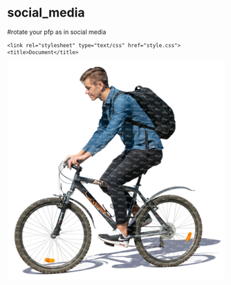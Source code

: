 # social_media
#rotate your pfp as in social media 
<!doctype html>
<html lang="en">
<head>
    <meta charset="UTF-8">
    <meta name="viewport"
          content="width=device-width, user-scalable=no, initial-scale=1.0, maximum-scale=1.0, minimum-scale=1.0">
    <meta http-equiv="X-UA-Compatible" content="ie=edge">

    <link rel="stylesheet" type="text/css" href="style.css">
    <title>Document</title>
    
</head>
<body>


<img class="spinningAvatar-3RLDX3 imageUploaderInner-IIRaFr rotate linear infinite" src="13585_young-man-with-a-backpack-riding-a-bike-781313647.jpeg">

</body>
</html>
